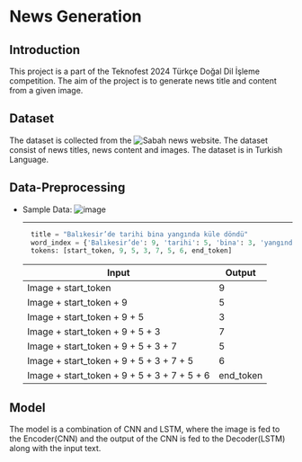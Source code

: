 # News Generation

## Introduction

This project is a part of the Teknofest 2024 Türkçe Doğal Dil İşleme competition. The aim of the project is to
generate news title and content from a given image.

## Dataset

The dataset is collected from the ![Sabah](https://www.sabah.com.tr/timeline/) news website.
The dataset consist of news titles, news content and images. The dataset is in Turkish Language.

## Data-Preprocessing

- Sample Data:
  ![image](https://isbh.tmgrup.com.tr/sbh/2022/03/31/balikesirde-tarihi-binada-baslayan-ve-restorana-sicrayan-yangin-sonduruldu-1648686422986.jpeg)

  ***

  ```python
    title = "Balıkesir’de tarihi bina yangında küle döndü"
    word_index = {'Balıkesir’de': 9, 'tarihi': 5, 'bina': 3, 'yangında': 7, 'küle': 5, 'döndü': 6 }
    tokens: [start_token, 9, 5, 3, 7, 5, 6, end_token]
  ```

  | Input                                       | Output    |
  | ------------------------------------------- | --------- |
  | Image + start_token                         | 9         |
  | Image + start_token + 9                     | 5         |
  | Image + start_token + 9 + 5                 | 3         |
  | Image + start_token + 9 + 5 + 3             | 7         |
  | Image + start_token + 9 + 5 + 3 + 7         | 5         |
  | Image + start_token + 9 + 5 + 3 + 7 + 5     | 6         |
  | Image + start_token + 9 + 5 + 3 + 7 + 5 + 6 | end_token |

## Model

The model is a combination of CNN and LSTM, where the image is fed to the Encoder(CNN) and the output of the CNN is
fed to the Decoder(LSTM) along with the input text.
